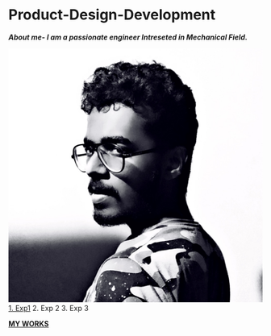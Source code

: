 # Product-Design-Development
  ***About me- I am a passionate engineer Intreseted in Mechanical Field.***
  
![indrajith](https://github.com/Indrajith02/Product-Design-Development/blob/main/img/1656738858807.jpg)
[1. Exp1](prt/85.sec.1)
2. Exp 2
3. Exp 3

[**MY WORKS**](https://docs.google.com/presentation/d/1Jk7hkGghK2aCFYui3vsNCo4eIeS8bWtZ_hevY40h1AQ/edit?usp=sharing)

  
